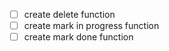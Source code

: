 -   [ ] create delete function
-   [ ] create mark in progress function
-   [ ] create mark done function

